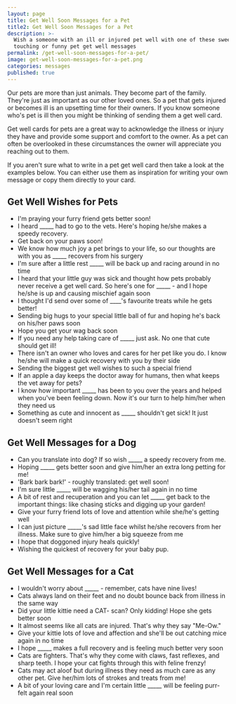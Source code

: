 ```yaml
---
layout: page
title: Get Well Soon Messages for a Pet
title2: Get Well Soon Messages for a Pet
description: >-
  Wish a someone with an ill or injured pet well with one of these sweet,
  touching or funny pet get well messages
permalink: /get-well-soon-messages-for-a-pet/
image: get-well-soon-messages-for-a-pet.png
categories: messages
published: true
---
```


Our pets are more than just animals. They become part of the family. They're just as important as our other loved ones. So a pet that gets injured or becomes ill is an upsetting time for their owners. If you know someone who's pet is ill then you might be thinking of sending them a get well card. 

Get well cards for pets are a great way to acknowledge the illness or injury they have and provide some support and comfort to the owner. As a pet can often be overlooked in these circumstances the owner will appreciate you reaching out to them. 

If you aren't sure what to write in a pet get well card then take a look at the examples below. You can either use them as inspiration for writing your own message or copy them directly to your card.

<h2>Get Well Wishes for Pets</h2>

<ul class="heart">
<li>I'm praying your furry friend gets better soon!</li>
<li>I heard _____ had to go to the vets. Here's hoping he/she makes a speedy recovery.</li>
<li>Get back on your paws soon!</li>
<li>We know how much joy a pet brings to your life, so  our thoughts are with you as _____ recovers from his surgery</li>
<li>I'm sure after a little rest _____ will be  back up and racing around in no time</li>
<li>I heard that your little guy was sick and thought how pets probably never receive a get well card. So here's one for _____ - and I hope he/she is up and causing mischief again soon</li>
<li>I thought I'd send over some of ____'s favourite treats while he gets better!</li>
<li>Sending big hugs to your special little ball of fur and hoping he's back on his/her paws soon</li>
<li>Hope you get your wag back soon</li>
<li>If you need any help taking care of _____ just ask. No one that cute should get ill!</li>
<li>There isn't an owner who loves and cares for her pet like you do. I know he/she will make a quick recovery with you by their side</li>
<li>Sending the biggest get well wishes to such a special friend</li>
<li>If an apple a day keeps the doctor away for humans, then what keeps the vet away for pets?</li>
<li>I know how important _____ has been to you over the years and helped when you've been feeling down. Now it's our turn to help him/her when they need us</li>
<li>Something as cute and innocent as _____ shouldn't get sick! It just doesn't seem right</li>
</ul>

<h2>Get Well Messages for a Dog</h2>

<ul class="heart">
<li>Can you translate into dog? If so wish _____ a speedy recovery from me.</li>
<li>Hoping _____ gets better soon and give him/her an extra long petting for me!</li>
<li>'Bark bark bark!' - roughly translated: get well soon!</li>
<li>I'm sure little _____ will be wagging his/her tail again in no time </li>
<li>A bit of rest and recuperation and you can let _____ get back to the important things: like chasing sticks and digging up your garden!</li>
<li>Give your furry friend lots of love and attention while she/he's getting well</li>
<li>I can just picture _____'s sad little face whilst he/she recovers from her illness. Make sure to give him/her a big squeeze from me</li>
<li>I hope that doggoned injury heals quickly!</li>
<li>Wishing the quickest of recovery for your baby pup.</li>
</ul>


<h2>Get Well Messages for a Cat</h2>

<ul class="heart">
<li>I wouldn't worry about _____ - remember, cats have nine lives!</li>
<li>Cats always land on their feet and no doubt bounce back from illness in the same way</li>
<li>Did your little kittie need a CAT- scan? Only kidding! Hope she gets better soon</li>
<li>It almost seems like all cats are injured. That's why they say "Me-Ow."</li>
<li>Give your kittie lots of love and affection and she'll be out catching mice again in no time</li>
<li>I hope _____ makes a full recovery and is feeling much better very soon</li>
<li>Cats are fighters. That's why they come with claws, fast reflexes, and sharp teeth. I hope your cat fights through this with feline frenzy!</li>
<li>Cats may act aloof but during illness they need as much care as any other pet. Give her/him lots of strokes and treats from me!</li>
<li>A bit of your loving care and I'm certain little _____ will be feeling purr-felt again real soon</li>
</ul>

